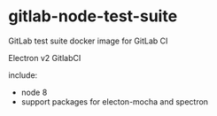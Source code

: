 # gitlab-node-test-suite
GitLab test suite docker image for GitLab CI

Electron v2 GitlabCI

include:
- node 8
- support packages for electon-mocha and spectron


